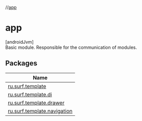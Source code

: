 //[app](index.md)

# app

[androidJvm]\
Basic module. Responsible for the communication of modules.

## Packages

| Name |
|---|
| [ru.surf.template](app/ru.surf.template/index.md) | Base entry points |
| [ru.surf.template.di](app/ru.surf.template.di/index.md) | Dependency injection modules for Dagger, Hilt |
| [ru.surf.template.drawer](app/ru.surf.template.drawer/index.md) | A package containing a menu and its components. |
| [ru.surf.template.navigation](app/ru.surf.template.navigation/index.md) | Classes that provide navigation between modules |
